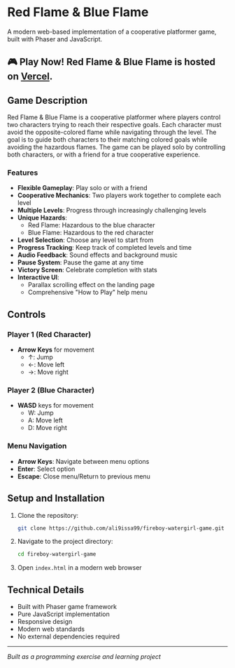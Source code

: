# Red Flame & Blue Flame

A modern web-based implementation of a cooperative platformer game, built with Phaser and JavaScript.

## 🎮 Play Now! Red Flame & Blue Flame is hosted on [Vercel](https://fireboy-watergirl-game.vercel.app/).

## Game Description

Red Flame & Blue Flame is a cooperative platformer where players control two characters trying to reach their respective goals. Each character must avoid the opposite-colored flame while navigating through the level. The goal is to guide both characters to their matching colored goals while avoiding the hazardous flames. The game can be played solo by controlling both characters, or with a friend for a true cooperative experience.

### Features

- **Flexible Gameplay**: Play solo or with a friend
- **Cooperative Mechanics**: Two players work together to complete each level
- **Multiple Levels**: Progress through increasingly challenging levels
- **Unique Hazards**:
  - Red Flame: Hazardous to the blue character
  - Blue Flame: Hazardous to the red character
- **Level Selection**: Choose any level to start from
- **Progress Tracking**: Keep track of completed levels and time
- **Audio Feedback**: Sound effects and background music
- **Pause System**: Pause the game at any time
- **Victory Screen**: Celebrate completion with stats
- **Interactive UI**:
  - Parallax scrolling effect on the landing page
  - Comprehensive "How to Play" help menu

## Controls

### Player 1 (Red Character)
- **Arrow Keys** for movement
  - ↑: Jump
  - ←: Move left
  - →: Move right

### Player 2 (Blue Character)
- **WASD** keys for movement
  - W: Jump
  - A: Move left
  - D: Move right

### Menu Navigation
- **Arrow Keys**: Navigate between menu options
- **Enter**: Select option
- **Escape**: Close menu/Return to previous menu

## Setup and Installation

1. Clone the repository:
   ```bash
   git clone https://github.com/ali9issa99/fireboy-watergirl-game.git
   ```

2. Navigate to the project directory:
   ```bash
   cd fireboy-watergirl-game
   ```

3. Open `index.html` in a modern web browser

## Technical Details

- Built with Phaser game framework
- Pure JavaScript implementation
- Responsive design
- Modern web standards
- No external dependencies required

---

*Built as a programming exercise and learning project*